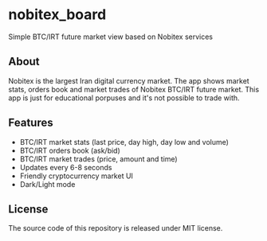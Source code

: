# nobitex_board
Simple BTC/IRT future market view based on Nobitex services

## About
Nobitex is the largest Iran digital currency market. The app shows market stats, orders book and market trades of Nobitex BTC/IRT future market. This app is just for educational porpuses and it's not possible to trade with.

## Features
* BTC/IRT market stats (last price, day high, day low and volume)
* BTC/IRT orders book (ask/bid)
* BTC/IRT market trades (price, amount and time)
* Updates every 6-8 seconds
* Friendly cryptocurrency market UI
* Dark/Light mode

## License
The source code of this repository is released under MIT license.
